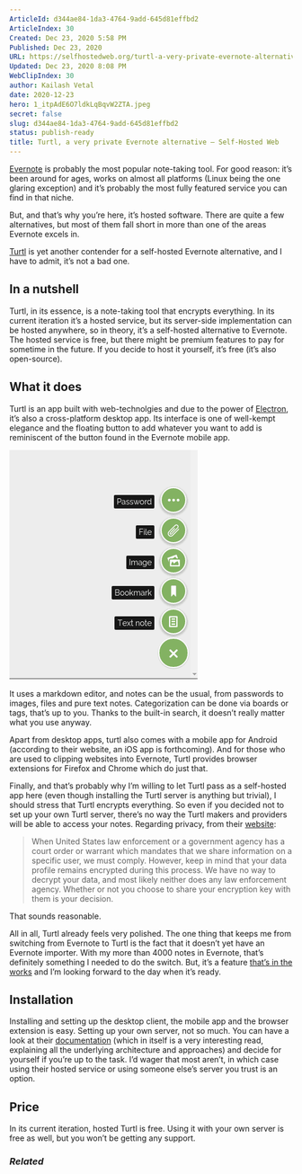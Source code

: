 ```yaml
---
ArticleId: d344ae84-1da3-4764-9add-645d81effbd2
ArticleIndex: 30
Created: Dec 23, 2020 5:58 PM
Published: Dec 23, 2020
URL: https://selfhostedweb.org/turtl-a-very-private-evernote-alternative/
Updated: Dec 23, 2020 8:08 PM
WebClipIndex: 30
author: Kailash Vetal
date: 2020-12-23
hero: 1_itpAdE6O7ldkLqBqvW2ZTA.jpeg
secret: false
slug: d344ae84-1da3-4764-9add-645d81effbd2
status: publish-ready
title: Turtl, a very private Evernote alternative – Self-Hosted Web
---
```

[Evernote](https://evernote.com/) is probably the most popular note-taking tool. For good reason: it’s been around for ages, works on almost all platforms (Linux being the one glaring exception) and it’s probably the most fully featured service you can find in that niche.

But, and that’s why you’re here, it’s hosted software. There are quite a few alternatives, but most of them fall short in more than one of the areas Evernote excels in.

[Turtl](http://turtlapp.com/) is yet another contender for a self-hosted Evernote alternative, and I have to admit, it’s not a bad one.

## In a nutshell

Turtl, in its essence, is a note-taking tool that encrypts everything. In its current iteration it’s a hosted service, but its server-side implementation can be hosted anywhere, so in theory, it’s a self-hosted alternative to Evernote. The hosted service is free, but there might be premium features to pay for sometime in the future. If you decide to host it yourself, it’s free (it’s also open-source).

## What it does

Turtl is an app built with web-technolgies and due to the power of [Electron](https://github.com/electron/electron), it’s also a cross-platform desktop app. Its interface is one of well-kempt elegance and the floating button to add whatever you want to add is reminiscent of the button found in the Evernote mobile app.

![30%20b895f8dff34a4bc3873ec869c19a1924/turtl2.png](30%20b895f8dff34a4bc3873ec869c19a1924/turtl2.png)

It uses a markdown editor, and notes can be the usual, from passwords to images, files and pure text notes. Categorization can be done via boards or tags, that’s up to you. Thanks to the built-in search, it doesn’t really matter what you use anyway.

Apart from desktop apps, turtl also comes with a mobile app for Android (according to their website, an iOS app is forthcoming). And for those who are used to clipping websites into Evernote, Turtl provides browser extensions for Firefox and Chrome which do just that.

Finally, and that’s probably why I’m willing to let Turtl pass as a self-hosted app here (even though installing the Turtl server is anything but trivial), I should stress that Turtl encrypts everything. So even if you decided not to set up your own Turtl server, there’s no way the Turtl makers and providers will be able to access your notes. Regarding privacy, from their [website](https://turtlapp.com/privacy/):

> When United States law enforcement or a government agency has a court order or warrant which mandates that we share information on a specific user, we must comply. However, keep in mind that your data profile remains encrypted during this process. We have no way to decrypt your data, and most likely neither does any law enforcement agency. Whether or not you choose to share your encryption key with them is your decision.

That sounds reasonable.

All in all, Turtl already feels very polished. The one thing that keeps me from switching from Evernote to Turtl is the fact that it doesn’t yet have an Evernote importer. With my more than 4000 notes in Evernote, that’s definitely something I needed to do the switch. But, it’s a feature [that’s in the works](https://groups.google.com/forum/#!topic/turtl/y_-ownFVLgA) and I’m looking forward to the day when it’s ready.

## Installation

Installing and setting up the desktop client, the mobile app and the browser extension is easy. Setting up your own server, not so much. You can have a look at their [documentation](https://turtlapp.com/docs/) (which in itself is a very interesting read, explaining all the underlying architecture and approaches) and decide for yourself if you’re up to the task. I’d wager that most aren’t, in which case using their hosted service or using someone else’s server you trust is an option.

## Price

In its current iteration, hosted Turtl is free. Using it with your own server is free as well, but you won’t be getting any support.

### *Related*
